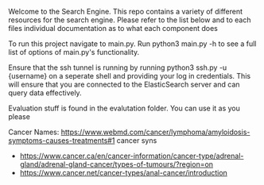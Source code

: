 Welcome to the Search Engine. This repo contains a variety of different resources for the search engine. Please refer to the list below and to each files individual documentation as to what each component does 

To run this project navigate to main.py. Run python3 main.py -h to see a full list of options of main.py's functionality. 

Ensure that the ssh tunnel is running by running python3 ssh.py -u {username} on a seperate shell and providing your log in credentials. This will ensure that you are connected to the ElasticSearch server and can query data effectively. 

Evaluation stuff is found in the evalutation folder. You can use it as you please





Cancer Names: https://www.webmd.com/cancer/lymphoma/amyloidosis-symptoms-causes-treatments#1
cancer syns
  - https://www.cancer.ca/en/cancer-information/cancer-type/adrenal-gland/adrenal-gland-cancer/types-of-tumours/?region=on
  - https://www.cancer.net/cancer-types/anal-cancer/introduction
